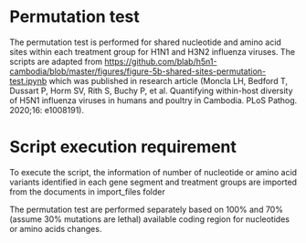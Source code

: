 # Permutation test

The permutation test is performed for shared nucleotide and amino acid sites within each treatment group for H1N1 and H3N2 influenza viruses. The scripts are adapted from https://github.com/blab/h5n1-cambodia/blob/master/figures/figure-5b-shared-sites-permutation-test.ipynb which was published in research article (Moncla LH, Bedford T, Dussart P, Horm SV, Rith S, Buchy P, et al. Quantifying within-host diversity of H5N1 influenza viruses in humans and poultry in Cambodia. PLoS Pathog. 2020;16: e1008191). 

# Script execution requirement
To execute the script, the information of number of nucleotide or amino acid variants identified in each gene segment and treatment groups are imported from the documents in import_files folder

The permutation test are performed separately based on 100% and 70% (assume 30% mutations are lethal) available coding region for nucleotides or amino acids changes.
